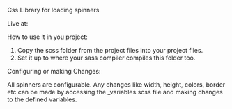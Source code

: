 Css Library for loading spinners


Live at:


How to use it in you project:

1. Copy the scss folder from the project files into your project files.
2. Set it up to where your sass compiler compiles this folder too.



Configuring or making Changes:

All spinners are configurable. Any changes like width, height, colors, border etc can be made by accessing the _variables.scss file and making changes to the defined variables.

